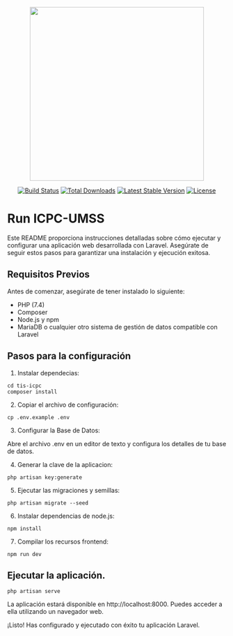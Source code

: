 <p align="center"><a href="https://laravel.com" target="_blank"><img src="https://raw.githubusercontent.com/laravel/art/master/logo-lockup/5%20SVG/2%20CMYK/1%20Full%20Color/laravel-logolockup-cmyk-red.svg" width="400"></a></p>

<p align="center">
<a href="https://travis-ci.org/laravel/framework"><img src="https://travis-ci.org/laravel/framework.svg" alt="Build Status"></a>
<a href="https://packagist.org/packages/laravel/framework"><img src="https://img.shields.io/packagist/dt/laravel/framework" alt="Total Downloads"></a>
<a href="https://packagist.org/packages/laravel/framework"><img src="https://img.shields.io/packagist/v/laravel/framework" alt="Latest Stable Version"></a>
<a href="https://packagist.org/packages/laravel/framework"><img src="https://img.shields.io/packagist/l/laravel/framework" alt="License"></a>
</p>

# Run ICPC-UMSS

Este README proporciona instrucciones detalladas sobre cómo ejecutar y configurar una aplicación web desarrollada con Laravel. Asegúrate de seguir estos pasos para garantizar una instalación y ejecución exitosa.

## Requisitos Previos

Antes de comenzar, asegúrate de tener instalado lo siguiente: 

* PHP (7.4)
* Composer
* Node.js y npm
* MariaDB o cualquier otro sistema de gestión de datos compatible con Laravel

## Pasos para la configuración

1. Instalar dependecias: 

```
cd tis-icpc
composer install
```

2. Copiar el archivo de configuración: 

```
cp .env.example .env
```

3. Configurar la Base de Datos:

Abre el archivo .env en un editor de texto y configura los detalles de tu base de datos.

4. Generar la clave de la aplicacion:

```
php artisan key:generate
```

5. Ejecutar las migraciones y semillas: 

```
php artisan migrate --seed
```

6. Instalar dependencias de node.js:

```
npm install
```

7. Compilar los recursos frontend: 
```
npm run dev
```


## Ejecutar la aplicación. 

```
php artisan serve
```

La aplicación estará disponible en http://localhost:8000. Puedes acceder a ella utilizando un navegador web.

¡Listo! Has configurado y ejecutado con éxito tu aplicación Laravel.
